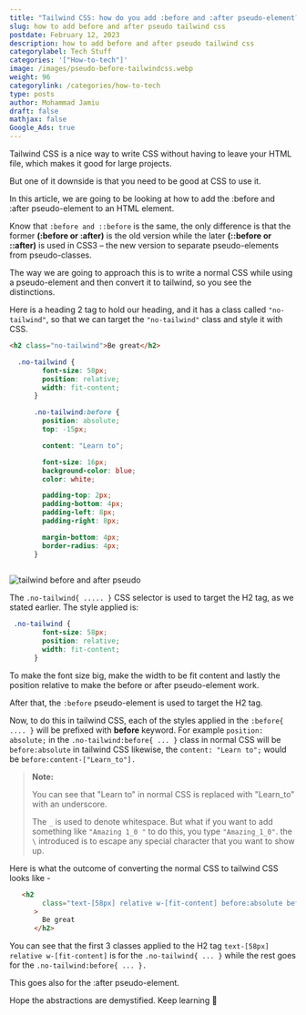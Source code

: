 ```yaml
---
title: "Tailwind CSS: how do you add :before and :after pseudo-element?"
slug: how to add before and after pseudo tailwind css
postdate: February 12, 2023
description: how to add before and after pseudo tailwind css
categorylabel: Tech Stuff
categories: '["How-to-tech"]'
image: /images/pseudo-before-tailwindcss.webp
weight: 96
categorylink: /categories/how-to-tech
type: posts
author: Mohammad Jamiu
draft: false
mathjax: false
Google_Ads: true
---
```

Tailwind CSS is a nice way to write CSS without having to leave your HTML file, which makes it good for large projects.

But one of it downside is that you need to be good at CSS to use it. 

In this article, we are going to be looking at how to add the :before and :after pseudo-element to an HTML element. 

Know that `:before and ::before` is the same, the only difference is that the former **(:before or :after)** is the old version while the later **(::before or ::after)** is used in CSS3 – the new version to separate pseudo-elements from pseudo-classes.

The way we are going to approach this is to write a normal CSS while using a pseudo-element and then convert it to tailwind, so you see the distinctions.

Here is a heading 2 tag to hold our heading, and it has a class called `"no-tailwind"`, so that we can target the `"no-tailwind"` class and style it with CSS.

```html
<h2 class="no-tailwind">Be great</h2>
```

```css
  .no-tailwind {
        font-size: 58px;
        position: relative;
        width: fit-content;
      }

      .no-tailwind:before {
        position: absolute;
        top: -15px;

        content: "Learn to";

        font-size: 16px;
        background-color: blue;
        color: white;

        padding-top: 2px;
        padding-bottom: 4px;
        padding-left: 8px;
        padding-right: 8px;

        margin-bottom: 4px;
        border-radius: 4px;
      }
   
```

![tailwind before and after pseudo](/images/pseudo-before-tailwindcss.webp "tailwind before and after pseudo")

The `.no-tailwind{ ..... }` CSS selector is used to target the H2 tag, as we stated earlier. The style applied is: 

```css
 .no-tailwind {
        font-size: 58px;
        position: relative;
        width: fit-content;
      }
```

To make the font size big, make the width to be fit content and lastly the position relative to make the before or after pseudo-element work.

After that, the `:before` pseudo-element is used to target the H2 tag.

Now, to do this in tailwind CSS, each of the styles applied in the `:before{ .... }` will be prefixed with **before** keyword. For example `position: absolute;` in the `.no-tailwind:before{ ... }`  class in normal CSS will be `before:absolute` in tailwind CSS likewise, the `content: "Learn to";` would be `before:content-["Learn_to"].` 

> **Note:**
>
> You can see that "Learn to" in normal CSS is replaced with "Learn_to" with an underscore.
>
> The `_` is used to denote whitespace. But what if you want to add something like `"Amazing 1_0 "` to do this, you type `"Amazing_1_0"`. the `\` introduced is to escape any special character that you want to show up.

Here is what the outcome of converting the normal CSS to tailwind CSS looks like -

```html
   <h2
        class="text-[58px] relative w-[fit-content] before:absolute before:top-[-15px] before:content-['Learn_to'] before:text-[16px] before:bg-blue-600 before:text-white before:pt-[2px] before:pb-[4px] before:pl-[8px] before:pr-[8px] before:mb-[4px] before:rounded-[4px]"
      >
        Be great
      </h2>
```

You can see that the first 3 classes applied to the H2 tag `text-[58px] relative w-[fit-content]` is for the `.no-tailwind{ ... }` while the rest goes for the `.no-tailwind:before{ ... }.`

This goes also for the :after pseudo-element. 

Hope the abstractions are demystified. Keep learning :tada: